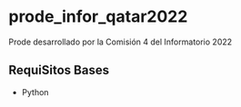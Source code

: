 # prode_infor_qatar2022
Prode desarrollado por la Comisión 4 del Informatorio 2022

## RequiSitos Bases
- Python 
